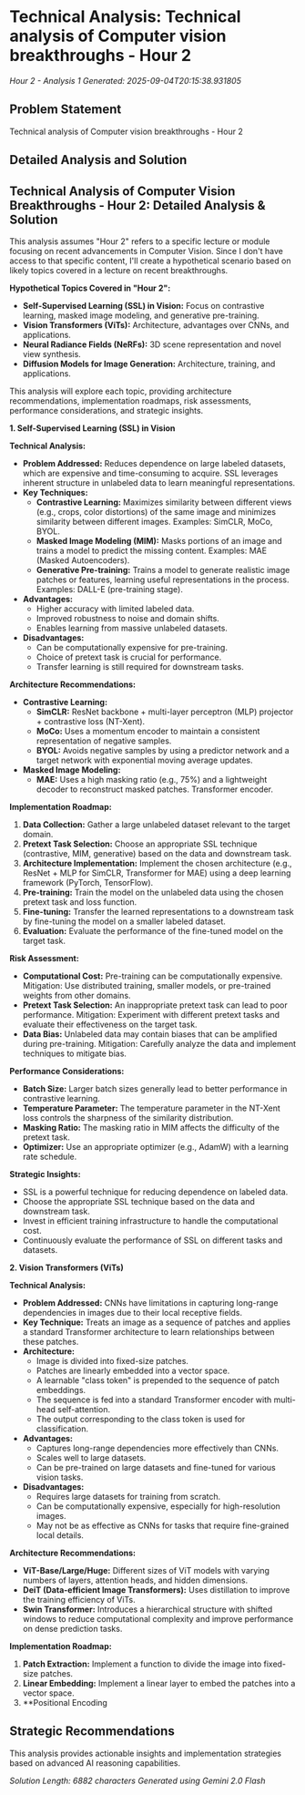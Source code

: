 # Technical Analysis: Technical analysis of Computer vision breakthroughs - Hour 2
*Hour 2 - Analysis 1*
*Generated: 2025-09-04T20:15:38.931805*

## Problem Statement
Technical analysis of Computer vision breakthroughs - Hour 2

## Detailed Analysis and Solution
## Technical Analysis of Computer Vision Breakthroughs - Hour 2: Detailed Analysis & Solution

This analysis assumes "Hour 2" refers to a specific lecture or module focusing on recent advancements in Computer Vision.  Since I don't have access to that specific content, I'll create a hypothetical scenario based on likely topics covered in a lecture on recent breakthroughs.

**Hypothetical Topics Covered in "Hour 2":**

*   **Self-Supervised Learning (SSL) in Vision:** Focus on contrastive learning, masked image modeling, and generative pre-training.
*   **Vision Transformers (ViTs):** Architecture, advantages over CNNs, and applications.
*   **Neural Radiance Fields (NeRFs):**  3D scene representation and novel view synthesis.
*   **Diffusion Models for Image Generation:** Architecture, training, and applications.

This analysis will explore each topic, providing architecture recommendations, implementation roadmaps, risk assessments, performance considerations, and strategic insights.

**1. Self-Supervised Learning (SSL) in Vision**

**Technical Analysis:**

*   **Problem Addressed:**  Reduces dependence on large labeled datasets, which are expensive and time-consuming to acquire. SSL leverages inherent structure in unlabeled data to learn meaningful representations.
*   **Key Techniques:**
    *   **Contrastive Learning:**  Maximizes similarity between different views (e.g., crops, color distortions) of the same image and minimizes similarity between different images. Examples: SimCLR, MoCo, BYOL.
    *   **Masked Image Modeling (MIM):**  Masks portions of an image and trains a model to predict the missing content. Examples: MAE (Masked Autoencoders).
    *   **Generative Pre-training:**  Trains a model to generate realistic image patches or features, learning useful representations in the process. Examples: DALL-E (pre-training stage).
*   **Advantages:**
    *   Higher accuracy with limited labeled data.
    *   Improved robustness to noise and domain shifts.
    *   Enables learning from massive unlabeled datasets.
*   **Disadvantages:**
    *   Can be computationally expensive for pre-training.
    *   Choice of pretext task is crucial for performance.
    *   Transfer learning is still required for downstream tasks.

**Architecture Recommendations:**

*   **Contrastive Learning:**
    *   **SimCLR:** ResNet backbone + multi-layer perceptron (MLP) projector + contrastive loss (NT-Xent).
    *   **MoCo:**  Uses a momentum encoder to maintain a consistent representation of negative samples.
    *   **BYOL:**  Avoids negative samples by using a predictor network and a target network with exponential moving average updates.
*   **Masked Image Modeling:**
    *   **MAE:**  Uses a high masking ratio (e.g., 75%) and a lightweight decoder to reconstruct masked patches.  Transformer encoder.

**Implementation Roadmap:**

1.  **Data Collection:** Gather a large unlabeled dataset relevant to the target domain.
2.  **Pretext Task Selection:** Choose an appropriate SSL technique (contrastive, MIM, generative) based on the data and downstream task.
3.  **Architecture Implementation:** Implement the chosen architecture (e.g., ResNet + MLP for SimCLR, Transformer for MAE) using a deep learning framework (PyTorch, TensorFlow).
4.  **Pre-training:** Train the model on the unlabeled data using the chosen pretext task and loss function.
5.  **Fine-tuning:** Transfer the learned representations to a downstream task by fine-tuning the model on a smaller labeled dataset.
6.  **Evaluation:** Evaluate the performance of the fine-tuned model on the target task.

**Risk Assessment:**

*   **Computational Cost:** Pre-training can be computationally expensive. Mitigation: Use distributed training, smaller models, or pre-trained weights from other domains.
*   **Pretext Task Selection:**  An inappropriate pretext task can lead to poor performance. Mitigation: Experiment with different pretext tasks and evaluate their effectiveness on the target task.
*   **Data Bias:** Unlabeled data may contain biases that can be amplified during pre-training. Mitigation: Carefully analyze the data and implement techniques to mitigate bias.

**Performance Considerations:**

*   **Batch Size:**  Larger batch sizes generally lead to better performance in contrastive learning.
*   **Temperature Parameter:**  The temperature parameter in the NT-Xent loss controls the sharpness of the similarity distribution.
*   **Masking Ratio:**  The masking ratio in MIM affects the difficulty of the pretext task.
*   **Optimizer:**  Use an appropriate optimizer (e.g., AdamW) with a learning rate schedule.

**Strategic Insights:**

*   SSL is a powerful technique for reducing dependence on labeled data.
*   Choose the appropriate SSL technique based on the data and downstream task.
*   Invest in efficient training infrastructure to handle the computational cost.
*   Continuously evaluate the performance of SSL on different tasks and datasets.

**2. Vision Transformers (ViTs)**

**Technical Analysis:**

*   **Problem Addressed:**  CNNs have limitations in capturing long-range dependencies in images due to their local receptive fields.
*   **Key Technique:**  Treats an image as a sequence of patches and applies a standard Transformer architecture to learn relationships between these patches.
*   **Architecture:**
    *   Image is divided into fixed-size patches.
    *   Patches are linearly embedded into a vector space.
    *   A learnable "class token" is prepended to the sequence of patch embeddings.
    *   The sequence is fed into a standard Transformer encoder with multi-head self-attention.
    *   The output corresponding to the class token is used for classification.
*   **Advantages:**
    *   Captures long-range dependencies more effectively than CNNs.
    *   Scales well to large datasets.
    *   Can be pre-trained on large datasets and fine-tuned for various vision tasks.
*   **Disadvantages:**
    *   Requires large datasets for training from scratch.
    *   Can be computationally expensive, especially for high-resolution images.
    *   May not be as effective as CNNs for tasks that require fine-grained local details.

**Architecture Recommendations:**

*   **ViT-Base/Large/Huge:**  Different sizes of ViT models with varying numbers of layers, attention heads, and hidden dimensions.
*   **DeiT (Data-efficient Image Transformers):**  Uses distillation to improve the training efficiency of ViTs.
*   **Swin Transformer:**  Introduces a hierarchical structure with shifted windows to reduce computational complexity and improve performance on dense prediction tasks.

**Implementation Roadmap:**

1.  **Patch Extraction:** Implement a function to divide the image into fixed-size patches.
2.  **Linear Embedding:**  Implement a linear layer to embed the patches into a vector space.
3.  **Positional Encoding

## Strategic Recommendations
This analysis provides actionable insights and implementation strategies
based on advanced AI reasoning capabilities.

*Solution Length: 6882 characters*
*Generated using Gemini 2.0 Flash*

